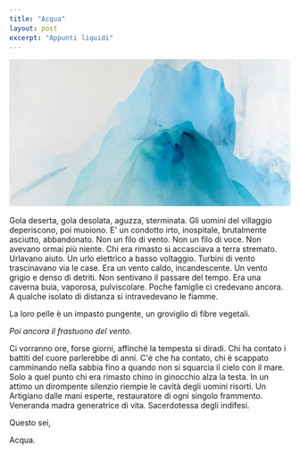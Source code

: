 ```yaml
---
title: "Acqua"
layout: post
excerpt: "Appunti liquidi"
---
```


![](/assets/images/acqua.jpg)

Gola deserta, gola desolata, aguzza, sterminata. Gli uomini del villaggio deperiscono, poi muoiono. E' un condotto irto, inospitale, brutalmente asciutto, abbandonato. Non un filo di vento. Non un filo di voce. Non avevano ormai più niente. Chi era rimasto si accasciava a terra stremato. Urlavano aiuto. Un urlo elettrico a basso voltaggio. Turbini di vento trascinavano via le case. Era un vento caldo, incandescente. Un vento grigio e denso di detriti. Non sentivano il passare del tempo. Era una caverna buia, vaporosa, pulviscolare. Poche famiglie ci credevano ancora. A qualche isolato di distanza si intravedevano le fiamme.

La loro pelle è un impasto pungente, un groviglio di fibre vegetali.

*Poi ancora il frastuono del vento*.

Ci vorranno ore, forse giorni, affinché la tempesta si diradi. Chi ha contato i battiti del cuore parlerebbe di anni. C'è che ha contato, chi è scappato camminando nella sabbia fino a quando non si squarcia il cielo con il mare. Solo a quel punto chi era rimasto chino in ginocchio alza la testa. In un attimo un dirompente silenzio riempie le cavità degli uomini risorti. Un Artigiano dalle mani esperte, restauratore di ogni singolo frammento. Veneranda madra generatrice di vita. Sacerdotessa degli indifesi.

Questo sei,

Acqua.